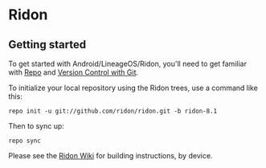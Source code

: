 Ridon
===========

Getting started
---------------

To get started with Android/LineageOS/Ridon, you'll need to get
familiar with [Repo](https://source.android.com/source/using-repo.html) and [Version Control with Git](https://source.android.com/source/version-control.html).

To initialize your local repository using the Ridon trees, use a command like this:
```
repo init -u git://github.com/ridon/ridon.git -b ridon-8.1
```
Then to sync up:
```
repo sync
```
Please see the [Ridon Wiki](https://github.com/ridon/ridon/wiki) for building instructions, by device.
